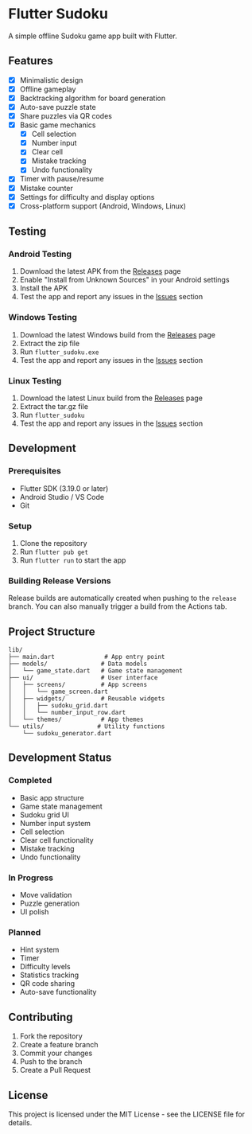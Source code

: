 # Flutter Sudoku

A simple offline Sudoku game app built with Flutter.

## Features

- [x] Minimalistic design
- [x] Offline gameplay
- [x] Backtracking algorithm for board generation
- [x] Auto-save puzzle state
- [x] Share puzzles via QR codes
- [x] Basic game mechanics
  - [x] Cell selection
  - [x] Number input
  - [x] Clear cell
  - [x] Mistake tracking
  - [x] Undo functionality
- [x] Timer with pause/resume
- [x] Mistake counter
- [x] Settings for difficulty and display options
- [x] Cross-platform support (Android, Windows, Linux)

## Testing

### Android Testing
1. Download the latest APK from the [Releases](https://github.com/yourusername/flutter_sudoku/releases) page
2. Enable "Install from Unknown Sources" in your Android settings
3. Install the APK
4. Test the app and report any issues in the [Issues](https://github.com/yourusername/flutter_sudoku/issues) section

### Windows Testing
1. Download the latest Windows build from the [Releases](https://github.com/yourusername/flutter_sudoku/releases) page
2. Extract the zip file
3. Run `flutter_sudoku.exe`
4. Test the app and report any issues in the [Issues](https://github.com/yourusername/flutter_sudoku/issues) section

### Linux Testing
1. Download the latest Linux build from the [Releases](https://github.com/yourusername/flutter_sudoku/releases) page
2. Extract the tar.gz file
3. Run `flutter_sudoku`
4. Test the app and report any issues in the [Issues](https://github.com/yourusername/flutter_sudoku/issues) section

## Development

### Prerequisites
- Flutter SDK (3.19.0 or later)
- Android Studio / VS Code
- Git

### Setup
1. Clone the repository
2. Run `flutter pub get`
3. Run `flutter run` to start the app

### Building Release Versions
Release builds are automatically created when pushing to the `release` branch. You can also manually trigger a build from the Actions tab.

## Project Structure

```
lib/
├── main.dart              # App entry point
├── models/               # Data models
│   └── game_state.dart   # Game state management
├── ui/                   # User interface
│   ├── screens/          # App screens
│   │   └── game_screen.dart
│   ├── widgets/          # Reusable widgets
│   │   ├── sudoku_grid.dart
│   │   └── number_input_row.dart
│   └── themes/           # App themes
└── utils/               # Utility functions
    └── sudoku_generator.dart
```

## Development Status

### Completed
- Basic app structure
- Game state management
- Sudoku grid UI
- Number input system
- Cell selection
- Clear cell functionality
- Mistake tracking
- Undo functionality

### In Progress
- Move validation
- Puzzle generation
- UI polish

### Planned
- Hint system
- Timer
- Difficulty levels
- Statistics tracking
- QR code sharing
- Auto-save functionality

## Contributing

1. Fork the repository
2. Create a feature branch
3. Commit your changes
4. Push to the branch
5. Create a Pull Request

## License

This project is licensed under the MIT License - see the LICENSE file for details. 